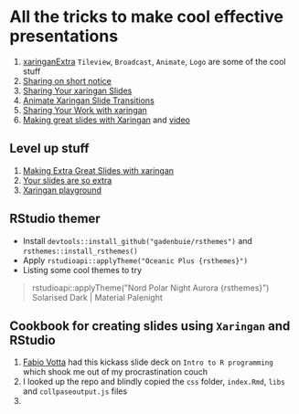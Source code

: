 # All the tricks to make cool effective presentations
1. [xaringanExtra](https://pkg.garrickadenbuie.com/xaringanExtra/#/README?id=xaringanextra)
`Tileview`, `Broadcast`, `Animate`, `Logo` are some of the cool stuff
2. [Sharing on short notice](https://rstudio-education.github.io/sharing-short-notice/#1)
3. [Sharing Your xaringan Slides](https://www.garrickadenbuie.com/blog/sharing-xaringan-slides/)
4. [Animate Xaringan Slide Transitions](https://www.garrickadenbuie.com/blog/animate-xaringan-slide-transitions/)
5. [Sharing Your Work with xaringan](https://spcanelon.github.io/xaringan-basics-and-beyond/)
6. [Making great slides with Xaringan](https://presentable-user2021.netlify.app/) and [video](https://www.youtube.com/watch?v=RPFh3y9UAX4&list=PL4IzsxWztPdnCC_kMCYKrd_t6cViMhBrD)

## Level up stuff
1. [Making Extra Great Slides with xaringan](https://slides.garrickadenbuie.com/extra-great-slides/intro/#1)
2. [Your slides are so extra](https://slides.garrickadenbuie.com/extra-special-xaringan/#1)
3. [Xaringan playground](https://slides.garrickadenbuie.com/xaringan-playground/#1)

## RStudio themer
- Install `devtools::install_github("gadenbuie/rsthemes")` and `rsthemes::install_rsthemes()`
- Apply `rstudioapi::applyTheme("Oceanic Plus {rsthemes}")`
- Listing some cool themes to try
> rstudioapi::applyTheme("Nord Polar Night Aurora {rsthemes}")
Solarised Dark | Material Palenight

## Cookbook for creating slides using `Xaringan` and RStudio
1. [Fabio Votta](https://favstats.github.io/ds3_r_intro/#1) had this kickass slide deck on `Intro to R programming` which shook me out of my procrastination couch
2. I looked up the repo and blindly copied the `css` folder, `index.Rmd`, `libs` and `collpaseoutput.js` files
3. 
